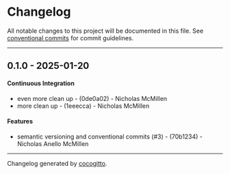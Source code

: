 # Changelog
All notable changes to this project will be documented in this file. See [conventional commits](https://www.conventionalcommits.org/) for commit guidelines.

- - -
## 0.1.0 - 2025-01-20
#### Continuous Integration
- even more clean up - (0de0a02) - Nicholas McMillen
- more clean up - (1eeecca) - Nicholas McMillen
#### Features
- semantic versioning and conventional commits (#3) - (70b1234) - Nicholas Anello McMillen

- - -

Changelog generated by [cocogitto](https://github.com/cocogitto/cocogitto).